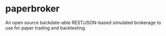 # paperbroker
An open source backdate-able REST/JSON-based simulated brokerage to use for paper trading and backtesting.
